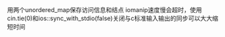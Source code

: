 用两个unordered_map保存访问信息和结点
iomanip速度慢会超时，使用cin.tie(0)和ios::sync_with_stdio(false)关闭与c标准输入输出的同步可以大大缩短时间
